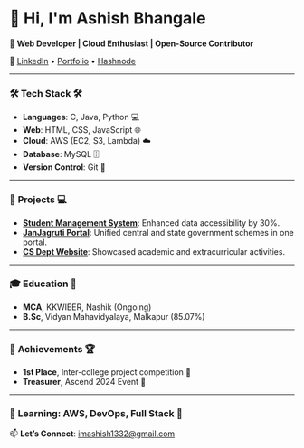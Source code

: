# 👋 Hi, I'm Ashish Bhangale  <!-- Left avatar icon -->

🚀 **Web Developer | Cloud Enthusiast | Open-Source Contributor** <!-- Right avatar icon -->

🔗 [LinkedIn](https://www.linkedin.com/in/ashish1332) • [Portfolio](https://ashish1332.github.io/my_portfolio/) • [Hashnode](https://ashish1332.hashnode.dev/)

---

### 🛠️ **Tech Stack** 🛠️
- **Languages**: C, Java, Python 💻
- **Web**: HTML, CSS, JavaScript 🌐
- **Cloud**: AWS (EC2, S3, Lambda) ☁️
- **Database**: MySQL 🗄️  
- **Version Control**: Git 🔧

---

### 💼 **Projects** 💻
- **[Student Management System](https://github.com/Ashish1332/Java-based-student-management-system)**: Enhanced data accessibility by 30%.
- **[JanJagruti Portal](https://ashish1332.github.io/JanJagruti-Portal/)**: Unified central and state government schemes in one portal.
- **[CS Dept Website](https://ashish1332.github.io/Computer-Department-Website/)**: Showcased academic and extracurricular activities.

---

### 🎓 **Education** 📘
- **MCA**, KKWIEER, Nashik (Ongoing)
- **B.Sc**, Vidyan Mahavidyalaya, Malkapur (85.07%)

---

### 🏅 **Achievements** 🏆
- **1st Place**, Inter-college project competition 🥇
- **Treasurer**, Ascend 2024 Event 💼

---

### 🌱 **Learning**: AWS, DevOps, Full Stack 🚀  
📫 **Let’s Connect**: [imashish1332@gmail.com](mailto:imashish1332@gmail.com)
